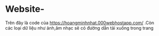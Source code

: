 # Website-
Trên đây là code của https://hoangminhnhat.000webhostapp.com/
.Còn các loại dữ liệu như ảnh,âm nhạc sẽ có đường dẫn tải xuống trong trang
